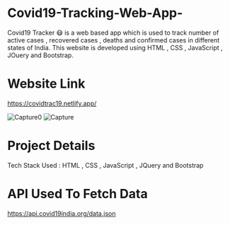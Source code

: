 # Covid19-Tracking-Web-App-
Covid19 Tracker 😷 is a web based app which is used to track number of active cases , recovered cases , deaths and confirmed cases in different states of India. This website is developed using HTML , CSS , JavaScript , JOuery and Bootstrap. 

# Website Link
https://covidtrac19.netlify.app/

![Capture0](https://user-images.githubusercontent.com/56023805/123775646-2f288c00-d8ec-11eb-929c-d900b3d4e7c4.PNG)
![Capture](https://user-images.githubusercontent.com/56023805/123775667-351e6d00-d8ec-11eb-8aab-cac363e58f7c.PNG)

# Project Details

Tech Stack Used : HTML , CSS , JavaScript , JQuery and Bootstrap

# API Used To Fetch Data
https://api.covid19india.org/data.json



